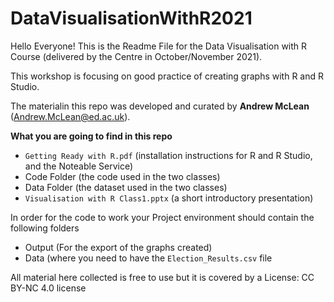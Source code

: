 # DataVisualisationWithR2021
Hello Everyone! This is the Readme File for the Data Visualisation with R Course (delivered by the Centre in October/November 2021).

This workshop is focusing on good practice of creating graphs with R and R Studio.

The materialin this repo was developed and curated by **Andrew McLean** (Andrew.McLean@ed.ac.uk).


**What you are going to find in this repo**

- `Getting Ready with R.pdf` (installation instructions for R and R Studio, and the Noteable Service)
- Code Folder (the code used in the two classes)
- Data Folder (the dataset used in the two classes)
- `Visualisation with R Class1.pptx` (a short introductory presentation)

In order for the code to work your Project environment should contain the following folders

- Output (For the export of the graphs created)
- Data (where you need to have the `Election_Results.csv` file



All material here collected is free to use but it is covered by a License: CC BY-NC 4.0 license
